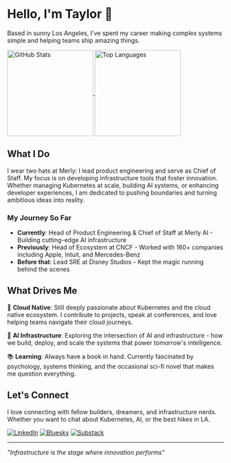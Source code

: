 # Hello, I'm Taylor 👋

Based in sunny Los Angeles, I've spent my career making complex systems simple and helping teams ship amazing things.

<a href="https://github.com/anuraghazra/github-readme-stats">
  <img alt="GitHub Stats" height=200 align="center" src="https://github-readme-stats.vercel.app/api?username=onlydole&show_icons=true&theme=transparent" />
</a>
<a href="https://github.com/anuraghazra/convoychat">
  <img alt="Top Languages" height=200 align="center" src="https://github-readme-stats.vercel.app/api/top-langs?username=onlydole&layout=compact&langs_count=8&card_width=320&theme=transparent" />
</a>

## What I Do

I wear two hats at Merly: I lead product engineering and serve as Chief of Staff. My focus is on developing infrastructure tools that foster innovation. Whether managing Kubernetes at scale, building AI systems, or enhancing developer experiences, I am dedicated to pushing boundaries and turning ambitious ideas into reality.

### My Journey So Far

- **Currently**: Head of Product Engineering & Chief of Staff at Merly AI - Building cutting-edge AI infrastructure
- **Previously**: Head of Ecosystem at CNCF - Worked with 160+ companies including Apple, Intuit, and Mercedes-Benz
- **Before that**: Lead SRE at Disney Studios - Kept the magic running behind the scenes

## What Drives Me

🌊 **Cloud Native**: Still deeply passionate about Kubernetes and the cloud native ecosystem. I contribute to projects, speak at conferences, and love helping teams navigate their cloud journeys.

🤖 **AI Infrastructure**: Exploring the intersection of AI and infrastructure - how we build, deploy, and scale the systems that power tomorrow's intelligence.

📚 **Learning**: Always have a book in hand. Currently fascinated by psychology, systems thinking, and the occasional sci-fi novel that makes me question everything.

## Let's Connect

I love connecting with fellow builders, dreamers, and infrastructure nerds. Whether you want to chat about Kubernetes, AI, or the best hikes in LA.

[![LinkedIn](https://img.shields.io/badge/LinkedIn-Connect-blue?style=for-the-badge&logo=linkedin)](https://www.linkedin.com/in/onlydole)
[![Bluesky](https://img.shields.io/badge/Bluesky-Follow-0085FF?style=for-the-badge&logo=bluesky&logoColor=white)](https://bsky.app/profile/onlydole.dev)
[![Substack](https://img.shields.io/badge/Substack-Subscribe-FF6719?style=for-the-badge&logo=substack&logoColor=white)](https://onlydole.substack.com)

---

*"Infrastructure is the stage where innovation performs"*
